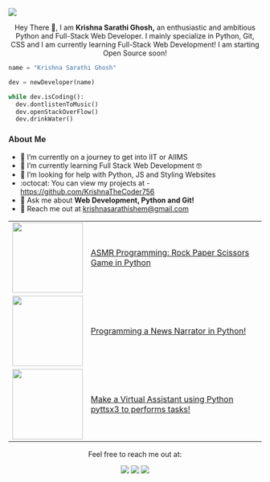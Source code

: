 <p>
  <img src="https://pbs.twimg.com/profile_banners/1495009262070026242/1672633403/1500x500">
</p>

<div align="center">

  Hey There 👋, I am **Krishna Sarathi Ghosh,** an enthusiastic and ambitious Python and Full-Stack Web Developer.
  I mainly specialize in Python, Git, CSS and I am currently learning  Full-Stack Web Development! 
  I am starting Open Source soon!

</div>

```python
name = "Krishna Sarathi Ghosh"

dev = newDeveloper(name)

while dev.isCoding():
  dev.dontlistenToMusic()
  dev.openStackOverFlow()
  dev.drinkWater()
```


<h3 style="font-family: Helvetica"; "font-weight: 800">About Me</h3>

- 🚀 I’m currently on a journey to get into IIT or AIIMS<br>
- 🌱 I’m currently learning Full Stack Web Development 🤓<br>
- 🤝 I’m looking for help with Python, JS and Styling Websites<br>
- :octocat: You can view my projects at - https://github.com/KrishnaTheCoder756<br>
- 💬 Ask me about **Web Development, Python and Git!**<br>
- 📧 Reach me out at krishnasarathishem@gmail.com


<table align="center">
<!-- YOUTUBE-VIDEOS-LIST:START --><tr><td><a href="https://www.youtube.com/watch?v=q4mcCsX56nU&t"><img width="140px" src="https://i.ytimg.com/vi/q4mcCsX56nU/mqdefault.jpg"></a></td>
<td><a href="https://www.youtube.com/watch?v=bRxhzt3UQlg">ASMR Programming: Rock Paper Scissors Game in Python <br/></td></tr>
<tr><td><a href="https://www.youtube.com/watch?v=E3SGdoHgfk0"><img width="140px" src="https://i.ytimg.com/vi/E3SGdoHgfk0/mqdefault.jpg"></a></td>
<td><a href="https://www.youtube.com/watch?v=vtKtxDdS96U">Programming a News Narrator in Python!</a><br/></td></tr>
<tr><td><a href="https://www.youtube.com/watch?v=RD39c9sgB7Y&t"><img width="140px" src="https://i.ytimg.com/vi/RD39c9sgB7Y/hqdefault.jpg?sqp=-oaymwEcCNACELwBSFXyq4qpAw4IARUAAIhCGAFwAcABBg==&rs=AOn4CLCxmaS6MYLL6kJ3vlXdLhEYsUH5gw"></a></td>
<td><a href="https://www.youtube.com/watch?v=05HEeCQSKRE">Make a Virtual Assistant using Python pyttsx3 to performs tasks!</a><br/></td></tr>
<!-- YOUTUBE-VIDEOS-LIST:END -->
</table>

<div align='center'> 
  Feel free to reach me out at:
  <br>
  <p align="center">
  <a href="https://dev.to/krishnasarathi"><img src="https://img.shields.io/badge/dev.to-0A0A0A?style=for-the-badge&logo=dev.to&logoColor=white"></a> 
  <a href="https://twitter.com/intent/follow?screen_name=codeskae"><img src="https://img.shields.io/badge/Twitter-1DA1F2?style=for-the-badge&logo=twitter&logoColor=white"></a>
  <a href="mailto:krishnasarathishem@gmail.com"><img src="https://img.shields.io/badge/mail-EA4335?style=for-the-badge&logo=gmail&logoColor=white"></a>
</p>
</div>



